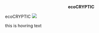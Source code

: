 <p align="center"><b>ecoCRYPTIC</b></p>

<p align="centre">
ecoCRYPTIC 
<img src="https://img.shields.io/badge/powered%20by-e--faction-orange">
</p>

<div class="Box hover-grow m-3 p-4">
  this is hovring text
</div>
